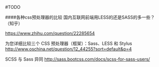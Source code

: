 #TODO

####各种css预处理器的比较
国内互联网前端用LESS的还是SASS的多一些？（知乎）
https://www.zhihu.com/question/22285654

为您详细比较三个 CSS 预处理器（框架）：Sass、LESS 和 Stylus
http://www.oschina.net/question/12_44255?sort=default&p=4

SCSS 与 Sass 异同
http://sass.bootcss.com/docs/scss-for-sass-users/

